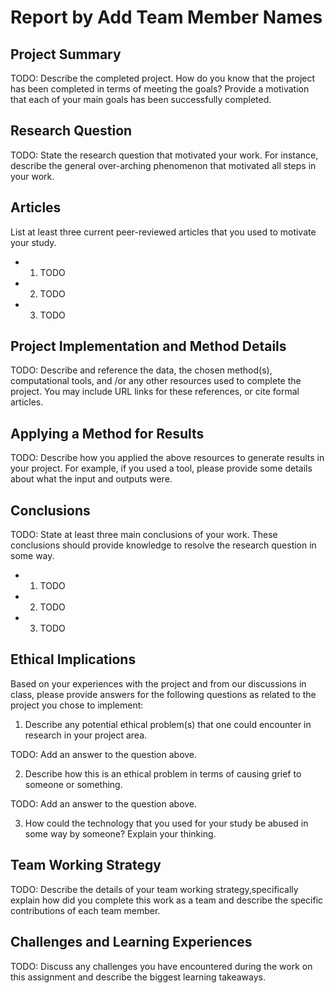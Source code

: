 # Report by Add Team Member Names

## Project Summary

TODO: Describe the completed project. How do you know that the project has been completed in terms of meeting the goals? 
Provide a motivation that each of your main goals has been successfully completed.

## Research Question

TODO: State the research question that motivated your work. 
For instance, describe the general over-arching phenomenon that motivated all steps in your work.

## Articles

List at least three current peer-reviewed articles that you used to motivate your study.

* 1. TODO
* 2. TODO
* 3. TODO

## Project Implementation and Method Details

TODO: Describe and reference the data, the chosen method(s), computational tools, and /or any 
other resources used to complete the project.
You may include URL links for these references, or cite formal articles.

## Applying a Method for Results

TODO: Describe how you applied the above resources to generate results in your project.
For example, if you used a tool, please provide some details about what the input and outputs were.

## Conclusions
TODO: State at least three main conclusions of your work.
These conclusions should provide knowledge to resolve the research question in some way. 

* 1. TODO
* 2. TODO
* 3. TODO

## Ethical Implications

Based on your experiences with the project and from our discussions in class, please
provide answers for the following questions as related to the project you chose to implement:

1. Describe any potential ethical problem(s) that one could encounter in research in your project area.

TODO: Add an answer to the question above.

2. Describe how this is an ethical problem in terms of causing grief to someone or something.

TODO: Add an answer to the question above.

3. How could the technology that you used for your study be abused in some way by someone? Explain your thinking.

## Team Working Strategy

TODO: Describe the details of your team working strategy,specifically explain how did you complete
this work as a team and describe the specific contributions of each team member.

## Challenges and Learning Experiences

TODO: Discuss any challenges you have encountered during the work on this assignment and describe the biggest learning takeaways.
